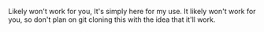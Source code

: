 Likely won't work for you, It's simply here for my use. It likely won't work for you, so don't plan on git cloning this with the idea that it'll work. 
